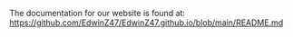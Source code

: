 The documentation for our website is found at: https://github.com/EdwinZ47/EdwinZ47.github.io/blob/main/README.md
